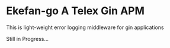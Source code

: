 # Ekefan-go A Telex Gin APM

This is light-weight error logging middleware for gin applications

Still in Progress...
